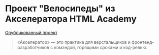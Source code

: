 # Проект "Велосипеды" из Акселератора HTML Academy 
[Опубликованный проект](https://w1r3d7.github.io/Bicycle/build/)
> «Акселератор» — это практика для верстальщиков
> и фронтенд-разработчиков с командой, горящими сроками и код-ревью.
